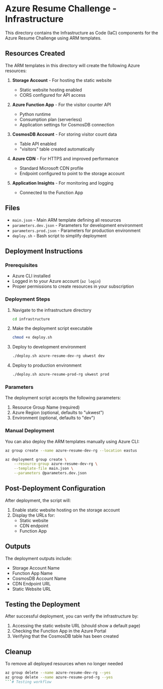 # Azure Resume Challenge - Infrastructure

This directory contains the Infrastructure as Code (IaC) components for the Azure Resume Challenge using ARM templates.

## Resources Created

The ARM templates in this directory will create the following Azure resources:

1. **Storage Account** - For hosting the static website
   - Static website hosting enabled
   - CORS configured for API access

2. **Azure Function App** - For the visitor counter API
   - Python runtime
   - Consumption plan (serverless)
   - Application settings for CosmosDB connection

3. **CosmosDB Account** - For storing visitor count data
   - Table API enabled
   - "visitors" table created automatically

4. **Azure CDN** - For HTTPS and improved performance
   - Standard Microsoft CDN profile
   - Endpoint configured to point to the storage account

5. **Application Insights** - For monitoring and logging
   - Connected to the Function App

## Files

- `main.json` - Main ARM template defining all resources
- `parameters.dev.json` - Parameters for development environment
- `parameters.prod.json` - Parameters for production environment
- `deploy.sh` - Bash script to simplify deployment

## Deployment Instructions

### Prerequisites

- Azure CLI installed
- Logged in to your Azure account (`az login`)
- Proper permissions to create resources in your subscription

### Deployment Steps

1. Navigate to the infrastructure directory
   ```bash
   cd infrastructure
   ```

2. Make the deployment script executable
   ```bash
   chmod +x deploy.sh
   ```

3. Deploy to development environment
   ```bash
   ./deploy.sh azure-resume-dev-rg ukwest dev
   ```

4. Deploy to production environment
   ```bash
   ./deploy.sh azure-resume-prod-rg ukwest prod
   ```

### Parameters

The deployment script accepts the following parameters:
1. Resource Group Name (required)
2. Azure Region (optional, defaults to "ukwest")
3. Environment (optional, defaults to "dev")

### Manual Deployment

You can also deploy the ARM templates manually using Azure CLI:

```bash
az group create --name azure-resume-dev-rg --location eastus

az deployment group create \
    --resource-group azure-resume-dev-rg \
    --template-file main.json \
    --parameters @parameters.dev.json
```

## Post-Deployment Configuration

After deployment, the script will:
1. Enable static website hosting on the storage account
2. Display the URLs for:
   - Static website
   - CDN endpoint
   - Function App

## Outputs

The deployment outputs include:
- Storage Account Name
- Function App Name
- CosmosDB Account Name
- CDN Endpoint URL
- Static Website URL

## Testing the Deployment

After successful deployment, you can verify the infrastructure by:

1. Accessing the static website URL (should show a default page)
2. Checking the Function App in the Azure Portal
3. Verifying that the CosmosDB table has been created

## Cleanup

To remove all deployed resources when no longer needed

```bash
az group delete --name azure-resume-dev-rg --yes
az group delete --name azure-resume-prod-rg --yes
```# Testing workflow
